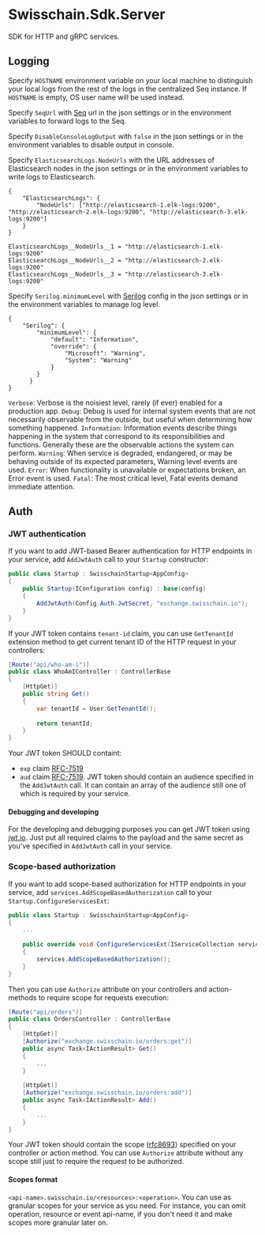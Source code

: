 # Swisschain.Sdk.Server

SDK for HTTP and gRPC services.

## Logging

Specify `HOSTNAME` environment variable on your local machine to distinguish your local logs from the rest of the logs in the centralized Seq instance.
If `HOSTNAME` is empty, OS user name will be used instead.

Specify `SeqUrl` with [Seq](https://datalust.co/seq) url in the json settings or in the environment variables to forward logs to the Seq.

Specify `DisableConsoleLogOutput` with `false` in the json settings or in the environment variables to disable output in console.

Specify `ElasticsearchLogs.NodeUrls` with the URL addresses of Elasticsearch nodes in the json settings or in the environment variables to write logs to Elasticsearch.
```
{
	"ElasticsearchLogs": {
		"NodeUrls": ["http://elasticsearch-1.elk-logs:9200", "http://elasticsearch-2.elk-logs:9200", "http://elasticsearch-3.elk-logs:9200"]
	}
}
```
```
ElasticsearchLogs__NodeUrls__1 = "http://elasticsearch-1.elk-logs:9200"
ElasticsearchLogs__NodeUrls__2 = "http://elasticsearch-2.elk-logs:9200"
ElasticsearchLogs__NodeUrls__3 = "http://elasticsearch-3.elk-logs:9200"
```

Specify `Serilog.minimumLevel` with [Serilog](https://github.com/serilog/serilog-settings-configuration) config in the json settings or in the environment variables to manage log level.
```
{
	"Serilog": {
		"minimumLevel": {
			"default": "Information",
			"override": {
				"Microsoft": "Warning",
				"System": "Warning"
			}
		}
	  }
}
```

`Verbose`:	Verbose is the noisiest level, rarely (if ever) enabled for a production app.
`Debug`:	Debug is used for internal system events that are not necessarily observable from the outside, but useful when determining how something happened.
`Information`:	Information events describe things happening in the system that correspond to its responsibilities and functions. Generally these are the observable actions the system can perform.
`Warning`:	When service is degraded, endangered, or may be behaving outside of its expected parameters, Warning level events are used.
`Error`:	When functionality is unavailable or expectations broken, an Error event is used.
`Fatal`:	The most critical level, Fatal events demand immediate attention.



## Auth

### JWT authentication

If you want to add JWT-based Bearer authentication for HTTP endpoints in your service, add `AddJwtAuth` call to your `Startup` constructor:

```c#
public class Startup : SwisschainStartup<AppConfig>
{
    public Startup(IConfiguration config) : base(config)
    {
        AddJwtAuth(Config.Auth.JwtSecret, "exchange.swisschain.io");
    }
}
```

If your JWT token contains `tenant-id` claim, you can use `GetTenantId` extension method to get current tenant ID of the HTTP request in your controllers:

```c#
[Route("api/who-am-i")]
public class WhoAmIController : ControllerBase
{
    [HttpGet)]
    public string Get()
    {
        var tenantId = User.GetTenantId();
        
        return tenantId;
    }
}
```

Your JWT token SHOULD containt:

* `exp` claim [RFC-7519](https://tools.ietf.org/html/rfc7519#section-4.1.4)
* `aud` claim [RFC-7519](https://tools.ietf.org/html/rfc7519#section-4.1.3). JWT token should contain an audience specified in the `AddJwtAuth` call. 
It can contain an array of the audience still one of which is required by your service.

#### Debugging and developing

For the developing and debugging purposes you can get JWT token using [jwt.io](https://jwt.io). Just put all required claims to the payload and the same secret as you've specified in
`AddJwtAuth` call in your service.

### Scope-based authorization

If you want to add scope-based authorization for HTTP endpoints in your service, add `services.AddScopeBasedAuthorization` call to your `Startup.ConfigureServicesExt`:

```c#
public class Startup : SwisschainStartup<AppConfig>
{
    ...
    
    public override void ConfigureServicesExt(IServiceCollection services)
    {
        services.AddScopeBasedAuthorization();
    }
}
```

Then you can use `Authorize` attribute on your controllers and action-methods to require scope for requests execution:

```c#
[Route("api/orders")]
public class OrdersController : ControllerBase
{
    [HttpGet)]
    [Authorize("exchange.swisschain.io/orders:get")]
    public async Task<IActionResult> Get()
    {
        ...
    }
    
    [HttpGet)]
    [Authorize("exchange.swisschain.io/orders:add")]
    public async Task<IActionResult> Add()
    {
        ...
    }
}
```

Your JWT token should contain the scope ([rfc8693](https://tools.ietf.org/html/rfc8693)) specified on your controller or action method. You can use `Authorize` attribute without any scope still just to require the request to be authorized.

#### Scopes format

`<api-name>.swisschain.io/<resources>:<operation>`. You can use as granular scopes for your service as you need. For instance, you can omit operation, resource or event api-name,  if you don't need it and make scopes more granular later on.
